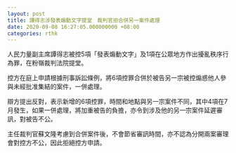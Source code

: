 ```yaml
---
layout: post
title: 譚得志涉發表煽動文字提堂　裁判官拒合併另一案件處理
date: 2020-09-08 16:27:05.000000000 +08:00
categories: rthk
---
```


人民力量副主席譚得志被控5項「發表煽動文字」及1項在公眾地方作出擾亂秩序行為罪，在粉嶺裁判法院提堂。 

控方在庭上申請根據刑事訴訟條例，將6項控罪合併於被告另一宗被控煽惑他人參與未經批准集結的案件，一併處理。

辯方提出反對，表示新增的6項控罪，時間和地點與另一宗案件不同，其中4項在7月發生，如果一併處理，將加重被告的負擔，亦令到涉及他的另一宗案件延遲審訊，對被告不公。

主任裁判官蘇文隆考慮到合併案件後，不會節省審訊時間，亦不認為分開兩案審理會對控方不公，因此拒絕控方申請。
